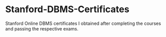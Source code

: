 # Stanford-DBMS-Certificates
Stanford Online DBMS certificates I obtained after completing the courses and passing the respective exams.
